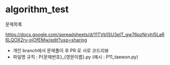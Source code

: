 # algorithm_test

문제목록

https://docs.google.com/spreadsheets/d/11TVb1SU3eIT_gw76pzNrvhI5LaR6LQOX2ry-pjOfEMw/edit?usp=sharing

- 개인 branch에서 문제풀이 후 PR 로 서로 코드리뷰
- 파일명 규칙 : P{문제번호}_{영문이름}.py (예시 : P11_taewon.py)
